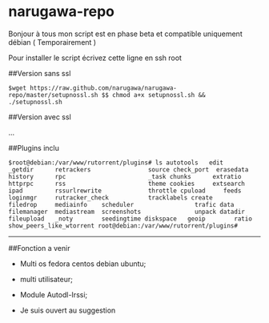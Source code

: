 narugawa-repo
=============

Bonjour à tous mon script est en phase beta et compatible uniquement débian ( Temporairement )


Pour installer le script écrivez cette ligne en ssh root 

##Version sans ssl

`$wget https://raw.github.com/narugawa/narugawa-repo/master/setupnossl.sh $$ chmod a+x setupnossl.sh && ./setupnossl.sh`

##Version avec ssl

...

##Plugins inclu 

`$root@debian:/var/www/rutorrent/plugins# ls
autotools   edit         _getdir      retrackers                source
check_port  erasedata    history      rpc                       _task
chunks      extratio     httprpc      rss                       theme
cookies     extsearch    ipad         rssurlrewrite             throttle
cpuload     feeds        loginmgr     rutracker_check           tracklabels
create      filedrop     mediainfo    scheduler                 trafic
data        filemanager  mediastream  screenshots               unpack
datadir     fileupload   _noty        seedingtime
diskspace   geoip        ratio        show_peers_like_wtorrent
root@debian:/var/www/rutorrent/plugins#`


--------

##Fonction a venir 

* Multi os fedora centos debian ubuntu;
* multi utilisateur;
* Module Autodl-Irssi;

* Je suis ouvert au suggestion
